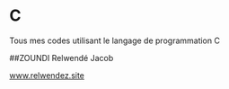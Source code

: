 # C
Tous mes codes utilisant le langage de programmation C


##ZOUNDI Relwendé Jacob

www.relwendez.site
